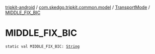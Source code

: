 [tripkit-android](../../index.md) / [com.skedgo.tripkit.common.model](../index.md) / [TransportMode](index.md) / [MIDDLE_FIX_BIC](./-m-i-d-d-l-e_-f-i-x_-b-i-c.md)

# MIDDLE_FIX_BIC

`static val MIDDLE_FIX_BIC: `[`String`](https://kotlinlang.org/api/latest/jvm/stdlib/kotlin/-string/index.html)